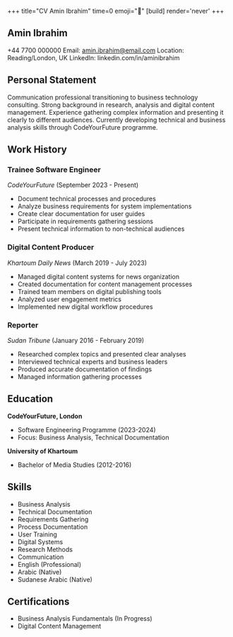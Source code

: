 +++
title="CV Amin Ibrahim"
time=0
emoji="📝"
[build]
render='never'
+++

## Amin Ibrahim

+44 7700 000000
Email: amin.ibrahim@email.com
Location: Reading/London, UK
LinkedIn: linkedin.com/in/aminibrahim

## Personal Statement

Communication professional transitioning to business technology consulting. Strong background in research, analysis and digital content management. Experience gathering complex information and presenting it clearly to different audiences. Currently developing technical and business analysis skills through CodeYourFuture programme.

## Work History

### Trainee Software Engineer

_CodeYourFuture_ (September 2023 - Present)

- Document technical processes and procedures
- Analyze business requirements for system implementations
- Create clear documentation for user guides
- Participate in requirements gathering sessions
- Present technical information to non-technical audiences

### Digital Content Producer

_Khartoum Daily News_ (March 2019 - July 2023)

- Managed digital content systems for news organization
- Created documentation for content management processes
- Trained team members on digital publishing tools
- Analyzed user engagement metrics
- Implemented new digital workflow procedures

### Reporter

_Sudan Tribune_ (January 2016 - February 2019)

- Researched complex topics and presented clear analyses
- Interviewed technical experts and business leaders
- Produced accurate documentation of findings
- Managed information gathering processes

## Education

**CodeYourFuture, London**

- Software Engineering Programme (2023-2024)
- Focus: Business Analysis, Technical Documentation

**University of Khartoum**

- Bachelor of Media Studies (2012-2016)

## Skills

- Business Analysis
- Technical Documentation
- Requirements Gathering
- Process Documentation
- User Training
- Digital Systems
- Research Methods
- Communication
- English (Professional)
- Arabic (Native)
- Sudanese Arabic (Native)

## Certifications

- Business Analysis Fundamentals (In Progress)
- Digital Content Management
